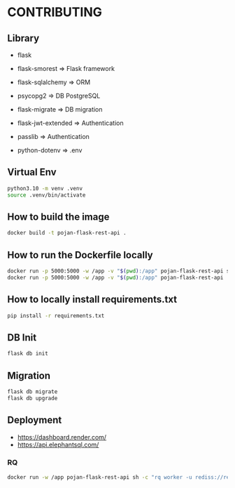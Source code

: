 # CONTRIBUTING

## Library

- flask
- flask-smorest => Flask framework
- flask-sqlalchemy => ORM
- psycopg2 => DB PostgreSQL
- flask-migrate => DB migration
- flask-jwt-extended => Authentication
- passlib => Authentication

- python-dotenv => .env

## Virtual Env

```bash
python3.10 -m venv .venv
source .venv/bin/activate
```

## How to build the image

```bash
docker build -t pojan-flask-rest-api .   
```

## How to run the Dockerfile locally

```bash
docker run -p 5000:5000 -w /app -v "$(pwd):/app" pojan-flask-rest-api sh -c "flask run --host 0.0.0.0"
docker run -p 5000:5000 -w /app -v "$(pwd):/app" pojan-flask-rest-api
```

## How to locally install requirements.txt

```bash
pip install -r requirements.txt  
```

## DB Init

```bash
flask db init
```

## Migration

```bash
flask db migrate
flask db upgrade
```

## Deployment

- https://dashboard.render.com/
- https://api.elephantsql.com/

### RQ

```bash
docker run -w /app pojan-flask-rest-api sh -c "rq worker -u rediss://red-cn2796ed3nmc739b30e0:X90qnilr54XeecGYkkBXyVX9SPXRvLTL@oregon-redis.render.com:6379 emails"
```